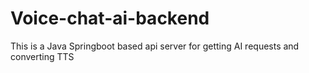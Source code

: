 # Voice-chat-ai-backend
This is a Java Springboot based api server for getting AI requests and converting TTS
